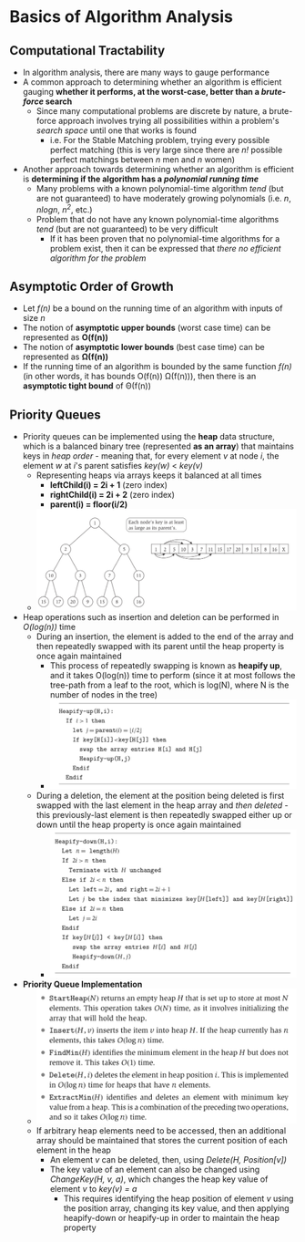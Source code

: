 # Basics of Algorithm Analysis
## Computational Tractability
- In algorithm analysis, there are many ways to gauge performance
- A common approach to determining whether an algorithm is efficient gauging **whether it performs, at the worst-case, better than a *brute-force* search**
    - Since many computational problems are discrete by nature, a brute-force approach involves trying all possibilities within a problem's *search space* until one that works is found
        - i.e. For the Stable Matching problem, trying every possible perfect matching (this is very large since there are *n!* possible perfect matchings between *n* men and *n* women)
- Another approach towards determining whether an algorithm is efficient is **determining if the algorithm has a *polynomial running time***
    - Many problems with a known polynomial-time algorithm *tend* (but are not guaranteed) to have moderately growing polynomials (i.e. *n*, *nlogn*, *n<sup>2</sup>*, etc.)
    - Problem that do not have any known polynomial-time algorithms *tend* (but are not guaranteed) to be very difficult
        - If it has been proven that no polynomial-time algorithms for a problem exist, then it can be expressed that *there no efficient algorithm for the problem*
## Asymptotic Order of Growth
- Let *f(n)* be a bound on the running time of an algorithm with inputs of size *n*
- The notion of **asymptotic upper bounds** (worst case time) can be represented as **O(f(n))**
- The notion of **asymptotic lower bounds** (best case time) can be represented as **Ω(f(n))**
- If the running time of an algorithm is bounded by the same function *f(n)* (in other words, it has bounds O(f(n)) Ω(f(n))), then there is an **asymptotic tight bound** of Θ(f(n))
## Priority Queues
- Priority queues can be implemented using the **heap** data structure, which is a balanced binary tree (represented **as an array**) that maintains keys in *heap order* - meaning that, for every element *v* at node *i*, the element *w* at *i*'s parent satisfies *key(w)* < *key(v)*
    - Representing heaps via arrays keeps it balanced at all times
        - **leftChild(i) = 2i + 1** (zero index)
        - **rightChild(i) = 2i + 2** (zero index)
        - **parent(i) = floor(i/2)** 
    - ![Heap](../Images/Heap.png)
- Heap operations such as insertion and deletion can be performed in *O(log(n))* time
    - During an insertion, the element is added to the end of the array and then repeatedly swapped with its parent until the heap property is once again maintained
        - This process of repeatedly swapping is known as **heapify up**, and it takes O(log(n)) time to perform (since it at most follows the tree-path from a leaf to the root, which is log(N), where N is the number of nodes in the tree)
        - ![Heapify Up](../Images/Heapify_Up.png)
    - During a deletion, the element at the position being deleted is first swapped with the last element in the heap array and *then deleted* - this previously-last element is then repeatedly swapped either up or down until the heap property is once again maintained
        - ![Heapify Down](../Images/Heapify_Down.png)
- **Priority Queue Implementation**
    - ![Priority Queue Implementation](../Images/Priority_Queue_Implementation.png)
    - If arbitrary heap elements need to be accessed, then an additional array should be maintained that stores the current position of each element in the heap
        - An element *v* can be deleted, then, using *Delete(H, Position[v])*
        - The key value of an element can also be changed using *ChangeKey(H, v, a)*, which changes the heap key value of element *v* to *key(v) = a*
            - This requires identifying the heap position of element *v* using the position array, changing its key value, and then applying heapify-down or heapify-up in order to maintain the heap property